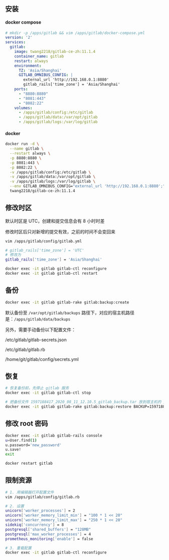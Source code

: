 ## 安装

<!-- tabs:start -->

#### **docker compose**

```yaml
# mkdir -p /apps/gitlab && vim /apps/gitlab/docker-compose.yml
version: '2'
services:
  gitlab:
    image: twang2218/gitlab-ce-zh:11.1.4
    container_name: gitlab
    restart: always
    environment:
      TZ: 'Asia/Shanghai'
      GITLAB_OMNIBUS_CONFIG: |
        external_url 'http://192.168.0.1:8880'
        gitlab_rails['time_zone'] = 'Asia/Shanghai'
    ports:
      - "8880:8880"
      - "8081:443"
      - "8082:22"
    volumes:
      - /apps/gitlab/config:/etc/gitlab
      - /apps/gitlab/data:/var/opt/gitlab
      - /apps/gitlab/logs:/var/log/gitlab
```

#### **docker**

```bash
docker run -d \
  --name gitlab \
  --restart always \
  -p 8880:8880 \
  -p 8081:443 \
  -p 8082:22 \
  -v /apps/gitlab/config:/etc/gitlab \
  -v /apps/gitlab/data:/var/opt/gitlab \
  -v /apps/gitlab/logs:/var/log/gitlab \
  --env GITLAB_OMNIBUS_CONFIG="external_url 'http://192.168.0.1:8880';" \
  twang2218/gitlab-ce-zh:11.1.4
```

<!-- tabs:end -->

## 修改时区

默认时区是 UTC，创建和提交信息会有 8 小时时差

修改时区后只对新增的提交有效，之前的时间不会变回来

```bash
vim /apps/gitlab/config/gitlab.yml

# gitlab_rails['time_zone'] = 'UTC'
# 修改为
gitlab_rails['time_zone'] = 'Asia/Shanghai'

docker exec -it gitlab gitlab-ctl reconfigure
docker exec -it gitlab gitlab-ctl restart
```

## 备份

```bash
docker exec -it gitlab gitlab-rake gitlab:backup:create
```

默认备份至 `/var/opt/gitlab/backups` 路径下，对应的宿主机路径是：`/apps/gitlab/data/backups`

另外，需要手动备份以下配置文件：

/etc/gitlab/gitlab-secrets.json

/etc/gitlab/gitlab.rb

/home/git/gitlab/config/secrets.yml

## 恢复

```bash
# 恢复备份前，先停止 gitlab 服务
docker exec -it gitlab gitlab-ctl stop

# 把备份文件 1597188417_2020_08_11_12.10.5_gitlab_backup.tar 放到宿主机的 /apps/gitlab/data/backups 路径下
docker exec -it gitlab gitlab-rake gitlab:backup:restore BACKUP=1597188417_2020_08_11_12.10.5
```

## 修改 root 密码

```bash
docker exec -it gitlab gitlab-rails console
u=User.find(1)
u.password='new_password'
u.save!
exit

docker restart gitlab
```

## 限制资源

```bash
# 1. 用编辑器打开配置文件
vim /apps/gitlab/config/gitlab.rb

# 2. 设置
unicorn['worker_processes'] = 2
unicorn['worker_memory_limit_min'] = "100 * 1 << 20"
unicorn['worker_memory_limit_max'] = "250 * 1 << 20"
sidekiq['concurrency'] = 8
postgresql['shared_buffers'] = "128MB"
postgresql['max_worker_processes'] = 4
prometheus_monitoring['enable'] = false

# 3. 重载配置
docker exec -it gitlab gitlab-ctl reconfigure
```